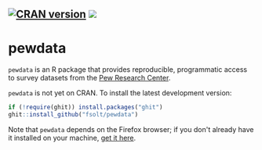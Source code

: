 [![CRAN version](http://www.r-pkg.org/badges/version/pewdata)](https://cran.r-project.org/web/packages/dotwhisker/index.html) ![](http://cranlogs.r-pkg.org/badges/grand-total/pewdata)
------------------------------------------------------------------------
pewdata
=========

`pewdata` is an R package that provides reproducible, programmatic access to survey datasets from the [Pew Research Center](http://www.pewresearch.org).

`pewdata` is not yet on CRAN.  To install the latest development version: 

```R
if (!require(ghit)) install.packages("ghit")
ghit::install_github("fsolt/pewdata")
```
Note that `pewdata` depends on the Firefox browser; if you don't already have it installed on your machine, [get it here](https://www.mozilla.org/firefox).
